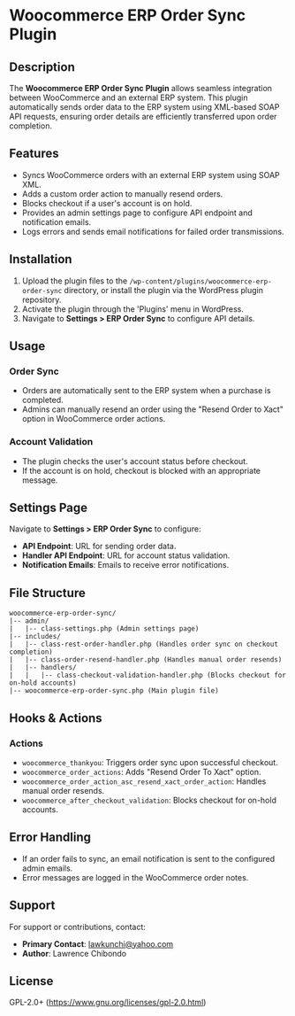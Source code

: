 # Woocommerce ERP Order Sync Plugin

## Description
The **Woocommerce ERP Order Sync Plugin** allows seamless integration between WooCommerce and an external ERP system. This plugin automatically sends order data to the ERP system using XML-based SOAP API requests, ensuring order details are efficiently transferred upon order completion.

## Features
- Syncs WooCommerce orders with an external ERP system using SOAP XML.
- Adds a custom order action to manually resend orders.
- Blocks checkout if a user's account is on hold.
- Provides an admin settings page to configure API endpoint and notification emails.
- Logs errors and sends email notifications for failed order transmissions.

## Installation
1. Upload the plugin files to the `/wp-content/plugins/woocommerce-erp-order-sync` directory, or install the plugin via the WordPress plugin repository.
2. Activate the plugin through the 'Plugins' menu in WordPress.
3. Navigate to **Settings > ERP Order Sync** to configure API details.

## Usage
### Order Sync
- Orders are automatically sent to the ERP system when a purchase is completed.
- Admins can manually resend an order using the "Resend Order to Xact" option in WooCommerce order actions.

### Account Validation
- The plugin checks the user's account status before checkout.
- If the account is on hold, checkout is blocked with an appropriate message.

## Settings Page
Navigate to **Settings > ERP Order Sync** to configure:
- **API Endpoint**: URL for sending order data.
- **Handler API Endpoint**: URL for account status validation.
- **Notification Emails**: Emails to receive error notifications.

## File Structure
```
woocommerce-erp-order-sync/
|-- admin/
|   |-- class-settings.php (Admin settings page)
|-- includes/
|   |-- class-rest-order-handler.php (Handles order sync on checkout completion)
|   |-- class-order-resend-handler.php (Handles manual order resends)
|   |-- handlers/
|   |   |-- class-checkout-validation-handler.php (Blocks checkout for on-hold accounts)
|-- woocommerce-erp-order-sync.php (Main plugin file)
```

## Hooks & Actions
### Actions
- `woocommerce_thankyou`: Triggers order sync upon successful checkout.
- `woocommerce_order_actions`: Adds "Resend Order To Xact" option.
- `woocommerce_order_action_asc_resend_xact_order_action`: Handles manual order resends.
- `woocommerce_after_checkout_validation`: Blocks checkout for on-hold accounts.

## Error Handling
- If an order fails to sync, an email notification is sent to the configured admin emails.
- Error messages are logged in the WooCommerce order notes.

## Support
For support or contributions, contact:
- **Primary Contact**: lawkunchi@yahoo.com
- **Author**: Lawrence Chibondo

## License
GPL-2.0+ (https://www.gnu.org/licenses/gpl-2.0.html)

